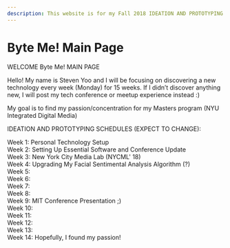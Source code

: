 ```yaml
---
description: This website is for my Fall 2018 IDEATION AND PROTOTYPING!
---
```


# Byte Me! Main Page

WELCOME Byte Me! MAIN PAGE

Hello! My name is Steven Yoo and I will be focusing on discovering a new technology every week \(Monday\) for 15 weeks. If I didn’t discover anything new, I will post my tech conference or meetup experience instead :\)  
  
My goal is to find my passion/concentration for my Masters program \(NYU Integrated Digital Media\) 

IDEATION AND PROTOTYPING SCHEDULES \(EXPECT TO CHANGE\):

Week 1: Personal Technology Setup  
Week 2: Setting Up Essential Software and Conference Update  
Week 3: New York City Media Lab \(NYCML' 18\)  
Week 4: Upgrading My Facial Sentimental Analysis Algorithm \(?\)  
Week 5:  
Week 6:  
Week 7:  
Week 8:  
Week 9: MIT Conference Presentation ;\)  
Week 10:  
Week 11:  
Week 12:  
Week 13:  
Week 14: Hopefully, I found my passion!

